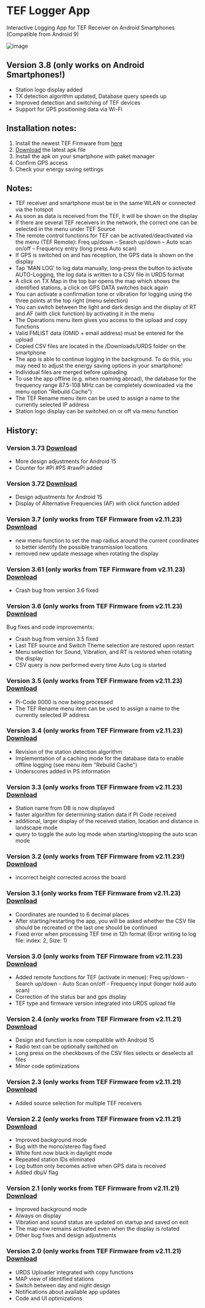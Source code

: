 # TEF Logger App
Interactive Logging App for TEF Receiver on Android Smartphones (Compatible from Android 9)

![image](https://github.com/user-attachments/assets/1852affa-ddb2-4494-a6ca-6f81ca6f6328)

## Version 3.8 (only works on Android Smartphones!)

- Station logo display added
- TX detection algorithm updated, Database query speeds up
- Improved detection and switching of TEF devices
- Support for GPS positioning data via Wi-Fi

## Installation notes:

1. Install the newest TEF Firmware from [here](https://github.com/PE5PVB/TEF6686_ESP32/releases)
2. [Download](https://raw.githubusercontent.com/Highpoint2000/TEFLoggerApp/main/TEFLogger_3.8.apk) the latest apk file 
3. Install the apk on your smartphone with paket manager
4. Confirm GPS access
5. Check your energy saving settings

## Notes: 

- TEF receiver and smartphone must be in the same WLAN or connected via the hotspot
- As soon as data is received from the TEF, it will be shown on the display
- If there are several TEF receivers in the network, the correct one can be selected in the menu under TEF Source
- The remote control functions for TEF can be activated/deactivated via the menu (TEF Remote): Freq up/down – Search up/down – Auto scan on/off – Frequency entry (long press Auto scan)
- If GPS is switched on and has reception, the GPS data is shown on the display
- Tap 'MAN LOG' to log data manually, long-press the button to activate AUTO-Logging, the log data is written to a CSV file in URDS format
- A click on TX Map in the top bar opens the map which shows the identified stations, a click on GPS DATA switches back again
- You can activate a confirmation tone or vibration for logging using the three points at the top right (menu selection)
- You can switch between the light and dark design and the display of RT and AF (with click function) by activating it in the menu
- The Operations menu item gives you access to the upload and copy functions
- Valid FMLIST data (OMID + email address) must be entered for the upload
- Copied CSV files are located in the /Downloads/URDS folder on the smartphone
- The app is able to continue logging in the background. To do this, you may need to adjust the energy saving options in your smartphone!
- Individual files are merged before uploading
- To use the app offline (e.g. when roaming abroad), the database for the frequency range 87.5-108 MHz can be completely downloaded via the menu option "Rebuild Cache")
- The TEF Rename menu item can be used to assign a name to the currently selected IP address
- Station logo display can be switched on or off via menu function

## History: 

### Version 3.73 [Download](https://raw.githubusercontent.com/Highpoint2000/TEFLoggerApp/refs/heads/main/Archive/TEFLogger_3.73.apk)

- More design adjustments for Android 15
- Counter for #Pi #PS #rawPi added

### Version 3.72 [Download](https://raw.githubusercontent.com/Highpoint2000/TEFLoggerApp/refs/heads/main/Archive/TEFLogger_3.72.apk)

- Design adjustments for Android 15
- Display of Alternative Frequencies (AF) with click function added

### Version 3.7 (only works from TEF Firmware from v2.11.23) [Download](https://raw.githubusercontent.com/Highpoint2000/TEFLoggerApp/refs/heads/main/Archive/TEFLogger_3.71.apk)

- new menu function to set the map radius around the current coordinates to better identify the possible transmission locations
- removed new update message when rotating the display


### Version 3.61 (only works from TEF Firmware from v2.11.23) [Download](https://raw.githubusercontent.com/Highpoint2000/TEFLoggerApp/refs/heads/main/Archive/TEFLogger_3.61.apk)

- Crash bug from version 3.6 fixed

### Version 3.6 (only works from TEF Firmware from v2.11.23) [Download](https://raw.githubusercontent.com/Highpoint2000/TEFLoggerApp/refs/heads/main/Archive/TEFLogger_3.6.apk)

Bug fixes and code improvements:
- Crash bug from version 3.5 fixed
- Last TEF source and Switch Theme selection are restored upon restart
- Menu selection for Sound, Vibration, and RT is restored when rotating the display
- CSV query is now performed every time Auto Log is started

### Version 3.5 (only works from TEF Firmware from v2.11.23) [Download](https://raw.githubusercontent.com/Highpoint2000/TEFLoggerApp/refs/heads/main/Archive/TEFLogger_3.5.apk)

- Pi-Code 0000 is now being processed
- The TEF Rename menu item can be used to assign a name to the currently selected IP address


### Version 3.4 (only works from TEF Firmware from v2.11.23) [Download](https://raw.githubusercontent.com/Highpoint2000/TEFLoggerApp/refs/heads/main/Archive/TEFLogger_3.4.apk)

- Revision of the station detection algorithm
- Implementation of a caching mode for the database data to enable offline logging (see menu item "Rebuild Cache")
- Underscores added in PS information

### Version 3.3 (only works from TEF Firmware from v2.11.23) [Download](https://raw.githubusercontent.com/Highpoint2000/TEFLoggerApp/refs/heads/main/Archive/TEFLogger_3.3.apk)

- Station name from DB is now displayed
- faster algorithm for determining station data if PI Code received
- additional, larger display of the received station, location and distance in landscape mode
- query to toggle the auto log mode when starting/stopping the auto scan mode

### Version 3.2 (only works from TEF Firmware from v2.11.23!) [Download](https://raw.githubusercontent.com/Highpoint2000/TEFLoggerApp/refs/heads/main/Archive/TEFLogger_3.2.apk)

- incorrect height corrected across the board

### Version 3.1 (only works from TEF Firmware from v2.11.23) [Download](https://raw.githubusercontent.com/Highpoint2000/TEFLoggerApp/refs/heads/main/Archive/TEFLogger_3.1.apk)

- Coordinates are rounded to 6 decimal places
- After starting/restarting the app, you will be asked whether the CSV file should be recreated or the last one should be continued
- Fixed error when processing TEF time in 12h format (Error writing to log file: index: 2, Size: 1)

### Version 3.0 (only works from TEF Firmware from v2.11.23) [Download](https://raw.githubusercontent.com/Highpoint2000/TEFLoggerApp/refs/heads/main/Archive/TEFLogger_3.0.apk)

- Added remote functions for TEF (activate in menue): Freq up/down - Search up/down - Auto Scan on/off - Frequency input (longer hold auto scan) 
- Correction of the status bar and gps display
- TEF type and firmware version integrated into URDS upload file

### Version 2.4 (only works from TEF Firmware from v2.11.21) [Download](https://raw.githubusercontent.com/Highpoint2000/TEFLoggerApp/refs/heads/main/Archive/TEFLogger_2.4.apk)

- Design and function is now compatible with Android 15
- Radio text can be optionally switched on
- Long press on the checkboxes of the CSV files selects or deselects all files
- Minor code optimizations

### Version 2.3 (only works from TEF Firmware from v2.11.21) [Download](https://raw.githubusercontent.com/Highpoint2000/TEFLoggerApp/refs/heads/main/Archive/TEFLogger_2.3.apk)

- Added source selection for multiple TEF receivers

### Version 2.2 (only works from TEF Firmware from v2.11.21) [Download](https://raw.githubusercontent.com/Highpoint2000/TEFLoggerApp/refs/heads/main/Archive/TEFLogger_2.2.apk)

- Improved background mode
- Bug with the mono/stereo flag fixed
- White font now black in daylight mode 
- Repeated station IDs eliminated
- Log button only becomes active when GPS data is received
- Added dbµV flag

### Version 2.1 (only works from TEF Firmware from v2.11.21) [Download](https://raw.githubusercontent.com/Highpoint2000/TEFLoggerApp/refs/heads/main/Archive/TEFLogger_2.1.apk)

- Improved background mode
- Always on display
- Vibration and sound status are updated on startup and saved on exit
- The map now remains activated even when the display is rotated
- Other bug fixes and design adjustments

### Version 2.0 (only works from TEF Firmware from v2.11.21) [Download](https://raw.githubusercontent.com/Highpoint2000/TEFLoggerApp/refs/heads/main/Archive/TEFLogger_2.0.apk)

- URDS Uploader integrated with copy functions
- MAP view of identified stations
- Switch between day and night design
- Notifications about available app updates
- Code and UI optimizations
  
